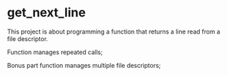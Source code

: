 # get_next_line
This project is about programming a function that returns a line read from a file descriptor.
	
Function manages repeated calls;

Bonus part function manages multiple file descriptors;
